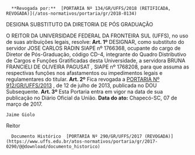       **Revogada por:**  [PORTARIA Nº 134/GR/UFFS/2018 (RETIFICADA, REVOGADA)](/atos-normativos/portaria/gr/2018-0134) 

   DESIGNA SUBSTITUTO DA DIRETORIA DE PÓS GRADUAÇÃO  

 O REITOR DA UNIVERSIDADE FEDERAL DA FRONTEIRA SUL (UFFS), no uso de suas atribuições legais, resolve:   **Art. 1º** DESIGNAR, como substituto do servidor JOSE CARLOS RADIN SIAPE nº 1766368, ocupante do cargo de Diretor de Pós-Graduação, código CD-4, integrante do Quadro Distributivo de Cargos e Funções Gratificadas desta Universidade, a servidora BRUNA FRANCIELI DE OLIVEIRA PAGUSAT *,* SIAPE nº 1768208, para que assuma as respectivas funções nos afastamentos ou impedimentos legais e regulamentares do titular.   **Art. 2º** Fica revogada a [PORTARIA Nº 912/GR/UFFS/2013](https://www.uffs.edu.br/atos-normativos/portaria/gr/2013-0912)  , de 12 de julho de 2013, publicada no DOU Subsequente.   **Art. 3º** Esta Portaria entra em vigor na data de sua publicação no Diário Oficial da União.      **Data do ato:** Chapecó-SC, 07 de março de 2017.   
 

    Jaime Giolo   
 Reitor 

      Documento Histórico  [PORTARIA Nº 290/GR/UFFS/2017 (REVOGADA)](https://www.uffs.edu.br/atos-normativos/portaria/gr/2017-0290/@@download/documento_historico)     
      
